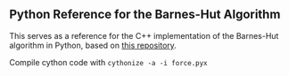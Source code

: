 ## Python Reference for the Barnes-Hut Algorithm
This serves as a reference for the C++ implementation of the Barnes-Hut algorithm in Python, based on [this repository](https://github.com/bacook17/behalf).

Compile cython code with `cythonize -a -i force.pyx`